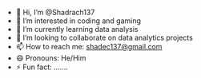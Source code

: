 - 👋 Hi, I’m @Shadrach137
- 👀 I’m interested in coding and gaming
- 🌱 I’m currently learning data analysis
- 💞️ I’m looking to collaborate on data analytics projects
- 📫 How to reach me: shadec137@gmail.com
- 😄 Pronouns: He/Him
- ⚡ Fun fact: .......

<!---
Shadrach137/Shadrach137 is a ✨ special ✨ repository because its `README.md` (this file) appears on your GitHub profile.
You can click the Preview link to take a look at your changes.
--->
